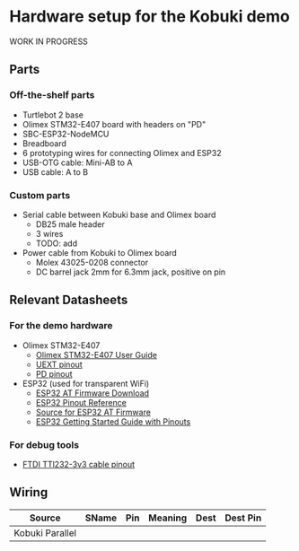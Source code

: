 # Hardware setup for the Kobuki demo

WORK IN PROGRESS

## Parts

### Off-the-shelf parts
 
 * Turtlebot 2 base
 * Olimex STM32-E407 board with headers on "PD"
 * SBC-ESP32-NodeMCU
 * Breadboard
 * 6 prototyping wires for connecting Olimex and ESP32
 * USB-OTG cable: Mini-AB to A
 * USB cable: A to B

### Custom parts

 * Serial cable between Kobuki base and Olimex board
    * DB25 male header
    * 3 wires
    * TODO: add 
 * Power cable from Kobuki to Olimex board
    * Molex 43025-0208 connector
    * DC barrel jack 2mm for 6.3mm jack, positive on pin
    

## Relevant Datasheets

### For the demo hardware

 * Olimex STM32-E407
    * [Olimex STM32-E407 User Guide](https://www.olimex.com/Products/ARM/ST/STM32-E407/resources/STM32-E407.pdf)
    * [UEXT pinout](https://www.olimex.com/Products/ARM/ST/STM32-E407/resources/STM32-E407.pdf#15)
    * [PD pinout](https://www.olimex.com/Products/ARM/ST/STM32-E407/resources/STM32-E407.pdf#18)
 * ESP32 (used for transparent WiFi)
   * [ESP32 AT Firmware Download](https://www.espressif.com/en/support/download/at)
   * [ESP32 Pinout Reference](https://randomnerdtutorials.com/esp32-pinout-reference-gpios/)
   * [Source for ESP32 AT Firmware](https://github.com/espressif/esp-at)
   * [ESP32 Getting Started Guide with Pinouts](https://github.com/espressif/esp-at/blob/master/docs/ESP_AT_Get_Started.md)

### For debug tools

 * [FTDI TTl232-3v3 cable pinout](https://www.ftdichip.com/Support/Documents/DataSheets/Cables/DS_TTL-232R_CABLES.pdf#page=11)
 

## Wiring

|  Source         | SName | Pin | Meaning | Dest | Dest Pin |
|-----------------|-------|-----|---------|------|----------|
| Kobuki Parallel | 